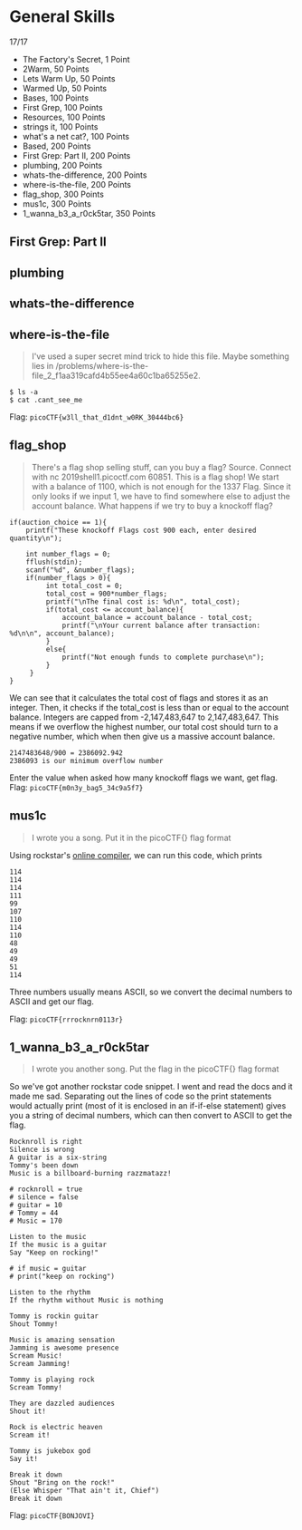 # General Skills
17/17
- The Factory's Secret, 1 Point
- 2Warm, 50 Points
- Lets Warm Up, 50 Points
- Warmed Up, 50 Points
- Bases, 100 Points
- First Grep, 100 Points
- Resources, 100 Points
- strings it, 100 Points
- what's a net cat?, 100 Points
- Based, 200 Points
- First Grep: Part II, 200 Points
- plumbing, 200 Points
- whats-the-difference, 200 Points
- where-is-the-file, 200 Points
- flag_shop, 300 Points
- mus1c, 300 Points
- 1_wanna_b3_a_r0ck5tar, 350 Points

## First Grep: Part II

## plumbing

## whats-the-difference 

## where-is-the-file
> I've used a super secret mind trick to hide this file. Maybe something lies in /problems/where-is-the-file_2_f1aa319cafd4b55ee4a60c1ba65255e2.
```
$ ls -a
$ cat .cant_see_me
```
Flag: `picoCTF{w3ll_that_d1dnt_w0RK_30444bc6}`


## flag_shop
> There's a flag shop selling stuff, can you buy a flag? Source. Connect with nc 2019shell1.picoctf.com 60851.
This is a flag shop! We start with a balance of 1100, which is not enough for the 1337 Flag. Since it only looks if we input 1, we have to find somewhere else to adjust the account balance. What happens if we try to buy a knockoff flag?
```
if(auction_choice == 1){
    printf("These knockoff Flags cost 900 each, enter desired quantity\n");
                
    int number_flags = 0;
    fflush(stdin);
    scanf("%d", &number_flags);
    if(number_flags > 0){
         int total_cost = 0;
         total_cost = 900*number_flags;
         printf("\nThe final cost is: %d\n", total_cost);
         if(total_cost <= account_balance){
             account_balance = account_balance - total_cost;
             printf("\nYour current balance after transaction: %d\n\n", account_balance);
         }
         else{
             printf("Not enough funds to complete purchase\n");
         }
     }
}
```

We can see that it calculates the total cost of flags and stores it as an integer. Then, it checks if the total_cost is less than or equal to the account balance. Integers are capped from -2,147,483,647 to 2,147,483,647. This means if we overflow the highest number, our total cost should turn to a negative number, which when then give us a massive account balance. 
```
2147483648/900 = 2386092.942 
2386093 is our minimum overflow number
```
Enter the value when asked how many knockoff flags we want, get flag.  
Flag: `picoCTF{m0n3y_bag5_34c9a5f7}`

## mus1c
> I wrote you a song. Put it in the picoCTF{} flag format

Using rockstar's [online compiler](https://codewithrockstar.com/online), we can run this code, which prints
```
114
114
114
111
99
107
110
114
110
48
49
49
51
114
```
Three numbers usually means ASCII, so we convert the decimal numbers to ASCII and get our flag.

Flag: `picoCTF{rrrocknrn0113r}`


## 1_wanna_b3_a_r0ck5tar
> I wrote you another song. Put the flag in the picoCTF{} flag format

So we've got another rockstar code snippet. I went and read the docs and it made me sad. Separating out the lines of code so the print statements would actually print (most of it is enclosed in an if-if-else statement) gives you a string of decimal numbers, which can then convert to ASCII to get the flag.
```
Rocknroll is right              
Silence is wrong                
A guitar is a six-string        
Tommy's been down               
Music is a billboard-burning razzmatazz!

# rocknroll = true
# silence = false
# guitar = 10
# Tommy = 44
# Music = 170

Listen to the music             
If the music is a guitar                  
Say "Keep on rocking!" 

# if music = guitar
# print("keep on rocking")
               
Listen to the rhythm
If the rhythm without Music is nothing

Tommy is rockin guitar
Shout Tommy!
                    
Music is amazing sensation 
Jamming is awesome presence
Scream Music!                   
Scream Jamming!               

Tommy is playing rock           
Scream Tommy!       

They are dazzled audiences                  
Shout it!

Rock is electric heaven                     
Scream it!

Tommy is jukebox god            
Say it!      
                               
Break it down
Shout "Bring on the rock!"
(Else Whisper "That ain't it, Chief")                
Break it down 
```
Flag: `picoCTF{BONJOVI}`

